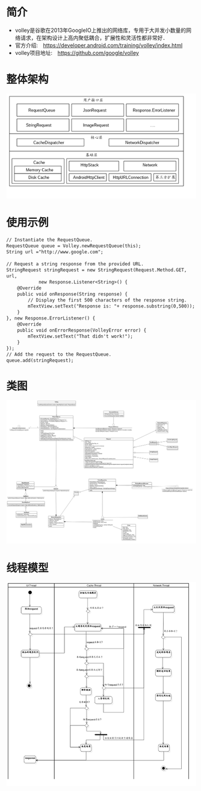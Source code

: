# 简介
- volley是谷歌在2013年GoogleIO上推出的网络库，专用于大并发小数量的网络请求，在架构设计上高内聚低耦合，扩展性和灵活性都非常好．
- 官方介绍:　https://developer.android.com/training/volley/index.html
- volley项目地址:　https://github.com/google/volley


# 整体架构
![N|Solid](https://raw.githubusercontent.com/kingonlive/WildChild/master/volley/overall.png)

# 使用示例
```
// Instantiate the RequestQueue.
RequestQueue queue = Volley.newRequestQueue(this);
String url ="http://www.google.com";

// Request a string response from the provided URL.
StringRequest stringRequest = new StringRequest(Request.Method.GET, url,
            new Response.Listener<String>() {
    @Override
    public void onResponse(String response) {
        // Display the first 500 characters of the response string.
        mTextView.setText("Response is: "+ response.substring(0,500));
    }
}, new Response.ErrorListener() {
    @Override
    public void onErrorResponse(VolleyError error) {
        mTextView.setText("That didn't work!");
    }
});
// Add the request to the RequestQueue.
queue.add(stringRequest);

```


# 类图
![N|Solid](https://raw.githubusercontent.com/kingonlive/WildChild/master/volley/classes.png)

# 线程模型
![N|Solid](https://raw.githubusercontent.com/kingonlive/WildChild/master/volley/threadmodel.png)
